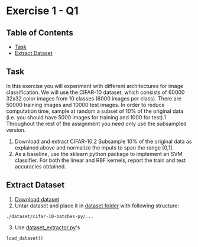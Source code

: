 # Exercise 1 - Q1

## Table of Contents

- [Task](#task)
- [Extract Dataset](#extract_dataset)

## Task

In this exercise you will experiment with different architectures for image classification. We will
use the CIFAR-10 dataset, which consists of 60000 32x32 color images from 10 classes (6000 images
per class). There are 50000 training images and 10000 test images. In order to reduce computation
time, sample at random a subset of 10% of the original data (i.e. you should have 5000 images
for training and 1000 for test).1 Throughout the rest of the assignment you need only use the
subsampled version.
1. Download and extract CIFAR-10.2 Subsample 10% of the original data as explained above
and normalize the inputs to span the range [0,1].
2. As a baseline, use the sklearn python package to implement an SVM classifier. For both the
linear and RBF kernels, report the train and test accuracies obtained.

## Extract Dataset

1. [Download dataset](https://www.cs.toronto.edu/~kriz/cifar-10-python.tar.gz)
2. Untar dataset and place it in [dataset folder](./dataset) with following structure:
```
./dataset/cifar-10-batches-py/...
```
3. Use [dataset_extractor.py](dataset_extractor.py)'s
```python
load_dataset()
```